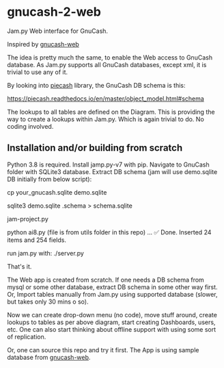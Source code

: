 gnucash-2-web
=============

Jam.py Web interface for GnuCash.

Inspired by [gnucash-web](https://github.com/joshuabach/gnucash-web/)

The idea is pretty much the same, to enable the Web access to GnuCash database.
As Jam.py supports all GnuCash databases, except xml, it is trivial to use any of it.

By looking into [piecash](https://pypi.org/project/piecash/) library, the GnuCash DB schema is this:

https://piecash.readthedocs.io/en/master/object_model.html#schema

The lookups to all tables are defined on the Diagram. This is providing the way to create a lookups
within Jam.py. Which is again trivial to do. No coding involved.


Installation and/or building from scratch
------------------------------------------

Python 3.8 is required.
Install jamp.py-v7 with pip.
Navigate to GnuCash folder with SQLite3 database. 
Extract DB schema (jam will use demo.sqlite DB initially from below script):

cp your_gnucash.sqlite  demo.sqlite

sqlite3 demo.sqlite .schema > schema.sqlite

jam-project.py

python ai8.py (file is from utils folder in this repo)
...
✅ Done. Inserted 24 items and 254 fields.

run jam.py with:
./server.py

That's it. 

The Web app is created from scratch. If one needs a DB schema from mysql or some other database, extract DB schema in some other way first. Or, Import tables manually from Jam.py using supported database (slower, but takes only 30 mins o so).

Now we can create drop-down menu (no code), move stuff around, create lookups to tables as per above diagram, start creating Dashboards, 
users, etc. One can also start thinking about offline support with using some sort of replication.

Or, one can source this repo and try it first. The App is using sample database from [gnucash-web](https://github.com/joshuabach/gnucash-web/).





